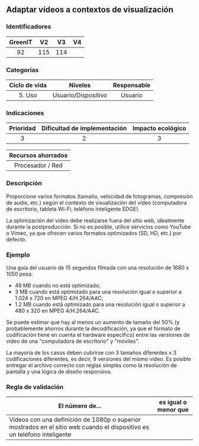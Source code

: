 ## Adaptar vídeos a contextos de visualización

 ### Identificadores

| GreenIT | V2  | V3  | V4  |
| :-----: | :-: | :-: | :-: |
|   92    | 115 | 114 |     |

### Categorías

| Ciclo de vida |       Niveles       | Responsable |
|:-------------:|:-------------------:|:-----------:|
|    5. Uso     | Usuario/Dispositivo |   Usuario   |

### Indicaciones

| Prioridad | Dificultad de implementación | Impacto ecológico |
|:---------:|:----------------------------:|:-----------------:|
|     3     |              2               |         3         |

| Recursos ahorrados |
|:------------------:|
|  Procesador / Red  |

 ### Descripción

 Proporcione varios formatos (tamaño, velocidad de fotogramas, compresión de audio, etc.) según el contexto de visualización del vídeo (computadora de escritorio, tableta Wi-Fi, teléfono inteligente EDGE).

La optimización del vídeo debe realizarse fuera del sitio web, idealmente durante la postproducción. Si no es posible, utilice servicios como YouTube o Vimeo, ya que ofrecen varios formatos optimizados (SD, HD, etc.) por defecto.

 ### Ejemplo

 Una guía del usuario de 15 segundos filmada con una resolución de 1680 x 1050 pesa:

 - 49 MB cuando no está optimizado;
 - 3 MB cuando está optimizado para una resolución igual o superior a 1.024 x 720 en MPEG 4/H.264/AAC;
 - 1.2 MB cuando está optimizado para una resolución igual o superior a 480 x 320 en MPEG 4/H.264/AAC.

Se puede estimar que hay al menos un aumento de tamaño del 50% (y probablemente ahorros durante la decodificación, ya que el formato de codificación tiene en cuenta el hardware específico) entre las versiones de video de una "computadora de escritorio" y "móviles".

La mayoría de los casos deben cubrirse con 3 tamaños diferentes x 3 codificaciones diferentes, es decir, 9 versiones del mismo vídeo. Es posible entregar el archivo correcto con reglas simples como la resolución de pantalla y una lógica de diseño responsiva.

 ### Regla de validación

| El número de...                                                                                                          | es igual o menor que |
|--------------------------------------------------------------------------------------------------------------------------|----------------------|
| Vídeos con una definición de 1080p o superior mostrados en el sitio web cuando el dispositivo es un teléfono inteligente |                      |
